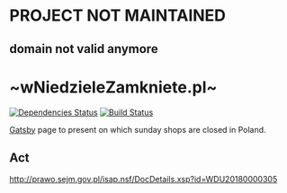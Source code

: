 # PROJECT NOT MAINTAINED

## domain not valid anymore

# ~wNiedzieleZamkniete.pl~
[![Dependencies Status](https://david-dm.org/bukowskiadam/off-sundays/status.svg)](https://david-dm.org/bukowskiadam/off-sundays)
[![Build Status](https://travis-ci.org/bukowskiadam/off-sundays.svg?branch=master)](https://travis-ci.org/bukowskiadam/off-sundays)

[Gatsby][gatsby] page to present on which sunday shops are closed in Poland.

## Act

http://prawo.sejm.gov.pl/isap.nsf/DocDetails.xsp?id=WDU20180000305


[gatsby]: https://www.gatsbyjs.org/
